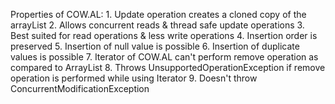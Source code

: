 
Properties of COW.AL:
	1. Update operation creates a cloned copy of the arrayList
	2. Allows concurrent reads &  thread safe update operations
	3. Best suited for read operations & less write operations
	4. Insertion order is preserved
	5. Insertion of null value is possible
	6. Insertion of duplicate values is possible
	7. Iterator of COW.AL can't perform remove operation as compared to ArrayList
	8. Throws UnsupportedOperationException if remove operation is performed while using Iterator
	9. Doesn't throw ConcurrentModificationException